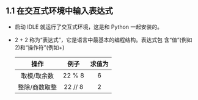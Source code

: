 ## 1.1 在交互式环境中输入表达式
* 启动 IDLE 就运行了交互式环境，这是和 Python 一起安装的。  
  
* 2 + 2 称为“表达式”，它是语言中最基本的编程结构。表达式包 含“值”(例如 2)和“操作符”(例如+)  
  
    |操作|例子|求值为|
    |:------:|:-----:|:----:|
    |取模/取余数 |22 % 8  |6|     
    |整除/商数取整 |22 // 8  |2|
